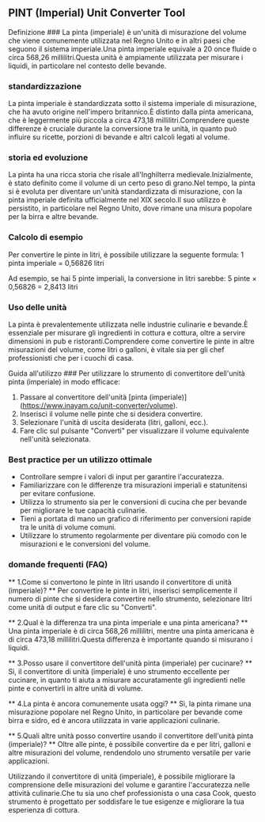 ## PINT (Imperial) Unit Converter Tool

Definizione ###
La pinta (imperiale) è un'unità di misurazione del volume che viene comunemente utilizzata nel Regno Unito e in altri paesi che seguono il sistema imperiale.Una pinta imperiale equivale a 20 once fluide o circa 568,26 millilitri.Questa unità è ampiamente utilizzata per misurare i liquidi, in particolare nel contesto delle bevande.

### standardizzazione
La pinta imperiale è standardizzata sotto il sistema imperiale di misurazione, che ha avuto origine nell'impero britannico.È distinto dalla pinta americana, che è leggermente più piccola a circa 473,18 millilitri.Comprendere queste differenze è cruciale durante la conversione tra le unità, in quanto può influire su ricette, porzioni di bevande e altri calcoli legati al volume.

### storia ed evoluzione
La pinta ha una ricca storia che risale all'Inghilterra medievale.Inizialmente, è stato definito come il volume di un certo peso di grano.Nel tempo, la pinta si è evoluta per diventare un'unità standardizzata di misurazione, con la pinta imperiale definita ufficialmente nel XIX secolo.Il suo utilizzo è persistito, in particolare nel Regno Unito, dove rimane una misura popolare per la birra e altre bevande.

### Calcolo di esempio
Per convertire le pinte in litri, è possibile utilizzare la seguente formula:
1 pinta imperiale = 0,56826 litri

Ad esempio, se hai 5 pinte imperiali, la conversione in litri sarebbe:
5 pinte × 0,56826 = 2,8413 litri

### Uso delle unità
La pinta è prevalentemente utilizzata nelle industrie culinarie e bevande.È essenziale per misurare gli ingredienti in cottura e cottura, oltre a servire dimensioni in pub e ristoranti.Comprendere come convertire le pinte in altre misurazioni del volume, come litri o galloni, è vitale sia per gli chef professionisti che per i cuochi di casa.

Guida all'utilizzo ###
Per utilizzare lo strumento di convertitore dell'unità pinta (imperiale) in modo efficace:
1. Passare al convertitore dell'unità [pinta (imperiale)] (https://www.inayam.co/unit-converter/volume).
2. Inserisci il volume nelle pinte che si desidera convertire.
3. Selezionare l'unità di uscita desiderata (litri, galloni, ecc.).
4. Fare clic sul pulsante "Converti" per visualizzare il volume equivalente nell'unità selezionata.

### Best practice per un utilizzo ottimale
- Controllare sempre i valori di input per garantire l'accuratezza.
- Familiarizzare con le differenze tra misurazioni imperiali e statunitensi per evitare confusione.
- Utilizza lo strumento sia per le conversioni di cucina che per bevande per migliorare le tue capacità culinarie.
- Tieni a portata di mano un grafico di riferimento per conversioni rapide tra le unità di volume comuni.
- Utilizzare lo strumento regolarmente per diventare più comodo con le misurazioni e le conversioni del volume.

### domande frequenti (FAQ)

** 1.Come si convertono le pinte in litri usando il convertitore di unità (imperiale)? **
Per convertire le pinte in litri, inserisci semplicemente il numero di pinte che si desidera convertire nello strumento, selezionare litri come unità di output e fare clic su "Converti".

** 2.Qual è la differenza tra una pinta imperiale e una pinta americana? **
Una pinta imperiale è di circa 568,26 millilitri, mentre una pinta americana è di circa 473,18 millilitri.Questa differenza è importante quando si misurano i liquidi.

** 3.Posso usare il convertitore dell'unità pinta (imperiale) per cucinare? **
Sì, il convertitore di unità (imperiale) è uno strumento eccellente per cucinare, in quanto ti aiuta a misurare accuratamente gli ingredienti nelle pinte e convertirli in altre unità di volume.

** 4.La pinta è ancora comunemente usata oggi? **
Sì, la pinta rimane una misurazione popolare nel Regno Unito, in particolare per bevande come birra e sidro, ed è ancora utilizzata in varie applicazioni culinarie.

** 5.Quali altre unità posso convertire usando il convertitore dell'unità pinta (imperiale)? **
Oltre alle pinte, è possibile convertire da e per litri, galloni e altre misurazioni del volume, rendendolo uno strumento versatile per varie applicazioni.

Utilizzando il convertitore di unità (imperiale), è possibile migliorare la comprensione delle misurazioni del volume e garantire l'accuratezza nelle attività culinarie.Che tu sia uno chef professionista o una casa Cook, questo strumento è progettato per soddisfare le tue esigenze e migliorare la tua esperienza di cottura.
